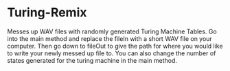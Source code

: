# Turing-Remix
Messes up WAV files with randomly generated Turing Machine Tables.
Go into the main method and replace the fileIn with a short WAV file on your computer. 
Then go down to fileOut to give the path for where you would like to write your newly messed up file to.
You can also change the number of states generated for the turing machine in the main method.
